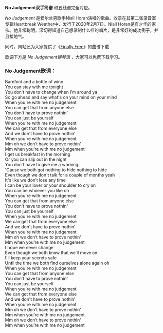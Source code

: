 

**No Judgement双手简谱** 和五线谱完全对应。

_No Judgement_ 是爱尔兰男歌手Niall Horan演唱的歌曲。收录在其第二张录音室专辑Heartbreak
Weather中，发行于2020年2月7日。Niall
Horan是有才华的家伙。他非常聪明，深切得知道自己想录制什么样的唱片，是非常好的成功例子，并且接地气。

同时，网站还为大家提供了《[Finally Free](Music-9379-Finally-Free-雪怪大冒险插曲.html "Finally
Free")》的曲谱下载

歌词下方是 _No Judgement钢琴谱_ ，大家可以免费下载学习。

### No Judgement歌词：

Barefoot and a bottle of wine  
You can stay with me tonight  
You don't have to change when I'm around ya  
So go ahead and say what's on your mind on your mind  
When you're with me no judgement  
You can get that from anyone else  
You don't have to prove nothin'  
You can just be yourself  
When you're with me no judgement  
We can get that from everyone else  
And we don't have to prove nothin'  
When you're with me no judgement  
Mm oh we don't have to prove nothin'  
Mm when you're with me no judgement  
I get us breakfast in the morning  
Or you can slip out in the night  
You don't have to give me a warning  
'Cause we both got nothing to hide nothing to hide  
Even though we don't talk for a couple of months yeah  
It's like we don't lose any time  
I can be your lover or your shoulder to cry on  
You can be whoever you like oh  
When you're with me no judgement  
You can get that from anyone else  
You don't have to prove nothin'  
You can just be yourself  
When you're with me no judgement  
We can get that from everyone else  
And we don't have to prove nothin'  
When you're with me no judgement  
Mm oh we don't have to prove nothin'  
Mm when you're with me no judgement  
I hope we never change  
Even though we both know that we'll move on  
I'll keep your secrets safe  
Until the time we both find ourselves alone again oh  
When you're with me no judgement  
You can get that from anyone else  
You don't have to prove nothin'  
You can just be yourself  
When you're with me no judgement  
We can get that from everyone else  
And we don't have to prove nothin'  
When you're with me no judgement  
Mm oh we don't have to prove nothin'  
Mm when you're with me no judgement  
Mm oh we don't have to prove nothin'  
Mm when you're with me no judgement

